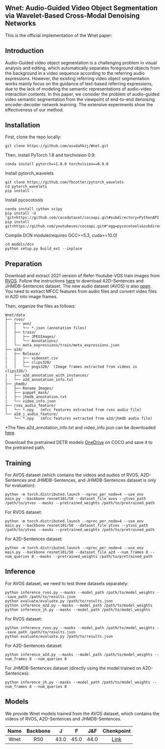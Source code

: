 ## Wnet: Audio-Guided Video Object Segmentation via Wavelet-Based Cross-Modal Denoising Networks

This is the official implementation of the Wnet paper:


## Introduction
Audio-Guided video object segmentation is a challenging problem in visual analysis and editing, which automatically separates foreground objects from the background in a video sequence according to the referring audio expressions. However, the existing referring video object segmentation works mainly focus on the guidance of text-based referring expressions, due to the lack of modeling the semantic representations of audio-video interaction contents. In this paper, we consider the problem of audio-guided video semantic segmentation from the viewpoint of end-to-end denoising encoder-decoder network learning.  The extensive experiments show the effectiveness of our method.

## Installation
First, clone the repo locally:
```
git clone https://github.com/asudahkzj/Wnet.git
```
Then, install PyTorch 1.8 and torchvision 0.9:
```
conda install pytorch==1.8.0 torchvision==0.9.0
```
Install pytorch_wavelets
```
git clone https://github.com/fbcotter/pytorch_wavelets
cd pytorch_wavelets
pip install .
```
Install pycocotools
```
conda install cython scipy
pip install -U 'git+https://github.com/cocodataset/cocoapi.git#subdirectory=PythonAPI'
pip install git+https://github.com/youtubevos/cocoapi.git#"egg=pycocotools&subdirectory=PythonAPI"
```
Compile DCN module(requires GCC>=5.3, cuda>=10.0)
```
cd models/dcn
python setup.py build_ext --inplace
```

## Preparation
Download and extract 2021 version of Refer-Youtube-VOS train images from [RVOS](https://youtube-vos.org/dataset/rvos/). 
Follow the instructions [here](https://kgavrilyuk.github.io/publication/actor_action/) to download A2D-Sentences and JHMDB-Sentences dataset.
The new audio dataset (AVOS) is also [open](https://drive.google.com/drive/folders/1GcM3pt9pyt7pPjHPBaGi1nybniuSgbIg?usp=sharing).
You need to extract MFCC features from audio files and convert video files in A2D into image frames. 

Then, organize the files as follows: 

```text
Wnet/data
├── rvos/ 
│   ├── ann/
|   |   └── *.json (annotation files)  
│   ├── train/
|   │   ├── JPEGImages/
|   │   └── Annotations/
│   └── meta_expressions/train/meta_expressions.json
├── a2d/
|   ├── Release/
|   │   ├── videoset.csv 
|   │   ├── clips320/  
|   │   └── pngs320/  (Image frames extracted from videos in clips320/)
|   ├── a2d_annotation_with_instances/
|   └── a2d_annotation_info.txt
├── jhmdb/
|   ├── Rename_Images/
|   ├── puppet_mask/
|   ├── jhmdb_annotation.txt
|   └── video_info.json
├── rvos_audio_feature/
|   └── *.npy   (mfcc features extracted from rvos audio file)
└── a2d_j_audio_feature/
    └── *.npy   (mfcc features extracted from a2d/jhmdb audio file)
```
*The files a2d_annotation_info.txt and video_info.json can be downloaded [here](https://1drv.ms/u/s!Ak4bpr3_F0KQe0kFeZMYifC7ZoA?e=Ogw3GQ).

Download the pretrained DETR models [OneDrive](https://1drv.ms/u/s!Ak4bpr3_F0KQclwyOviBLBMsT-A?e=VTfex6) on COCO and save it to the pretrained path.

## Training

For AVOS dataset (which contains the videos and audios of RVOS, A2D-Sentences and JHMDB-Sentences, and JHMDB-Sentences dataset is only for evaluation):
```
python -m torch.distributed.launch --nproc_per_node=4 --use_env main.py --backbone resnet101/50 --dataset_file avos --ytvos_path /path/to/ytvos --masks --pretrained_weights /path/to/pretrained_path
```
For RVOS dataset:
```
python -m torch.distributed.launch --nproc_per_node=4 --use_env main.py --backbone resnet101/50 --dataset_file ytvos --ytvos_path /path/to/ytvos --masks --pretrained_weights /path/to/pretrained_path
```
For A2D-Sentences dataset:
```
python -m torch.distributed.launch --nproc_per_node=4 --use_env main.py --backbone resnet101/50 --dataset_file a2d --num_frames 8 --num_queries 8 --masks --pretrained_weights /path/to/pretrained_path
```

## Inference
For AVOS dataset, we need to test three datasets separately: 
```
python inference_rvos.py --masks --model_path /path/to/model_weights --save_path /path/to/results.json
python evaluate/evaluate.py /path/to/results.json
python inference_a2d.py --masks --model_path /path/to/model_weights
python inference_jh.py --masks --model_path /path/to/model_weights
```
For RVOS dataset:
```
python inference_rvos.py --masks --model_path /path/to/model_weights --save_path /path/to/results.json
python evaluate/evaluate.py /path/to/results.json
```
For A2D-Sentences dataset:
```
python inference_a2d.py --masks --model_path /path/to/model_weights --num_frames 8 --num_queries 8
```
For JHMDB-Sentences dataset (directly using the model trained on A2D-Sentences):
```
python inference_jh.py --masks --model_path /path/to/model_weights --num_frames 8 --num_queries 8
```

## Models

We provide Wnet models trained from the AVOS dataset, which contains the videos of RVOS, A2D-Sentences and JHMDB-Sentences.


|Name| Backbone      | J | F  | J&F | Chenkpoint
|:---:| :-----------: | :-----------: | :-----------: | :---: | :---: |
|Wnet|R50|43.0|45.0|44.0| [Link](https://1drv.ms/u/s!Ak4bpr3_F0KQakQ2gA_2DQ8nDhI?e=iJ3cDP)        |
